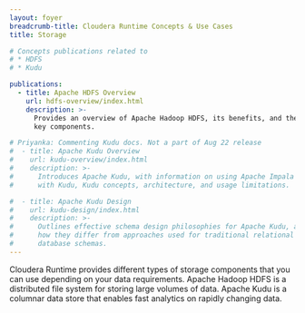 ```yaml
---
layout: foyer
breadcrumb-title: Cloudera Runtime Concepts & Use Cases
title: Storage

# Concepts publications related to
# * HDFS
# * Kudu

publications:
  - title: Apache HDFS Overview
    url: hdfs-overview/index.html
    description: >-
      Provides an overview of Apache Hadoop HDFS, its benefits, and the
      key components.

# Priyanka: Commenting Kudu docs. Not a part of Aug 22 release
#  - title: Apache Kudu Overview
#    url: kudu-overview/index.html
#    description: >-
#      Introduces Apache Kudu, with information on using Apache Impala
#      with Kudu, Kudu concepts, architecture, and usage limitations.

#  - title: Apache Kudu Design
#    url: kudu-design/index.html
#    description: >-
#      Outlines effective schema design philosophies for Apache Kudu, and
#      how they differ from approaches used for traditional relational
#      database schemas.
---
```

Cloudera Runtime provides different types of storage components that you
can use depending on your data requirements. Apache Hadoop HDFS is a
distributed file system for storing large volumes of data. Apache Kudu
is a columnar data store that enables fast analytics on rapidly changing
data.
